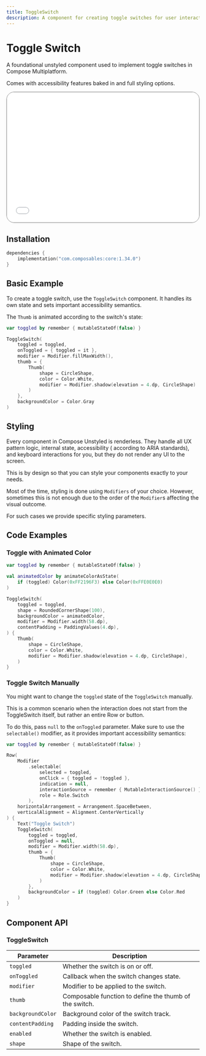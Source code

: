 ```yaml
---
title: ToggleSwitch
description: A component for creating toggle switches for user interaction.
---
```


# Toggle Switch

A foundational unstyled component used to implement toggle switches in Compose Multiplatform.

Comes with accessibility features baked in and full styling options.

<div style="position: relative; max-width: 800px; height: 340px; border-radius: 20px; overflow: hidden; border: 1px solid #777;">
    <iframe id="demoIframe" style="position: absolute; top: 0; left: 0; width: 100%; height: 100%; border: none;" src="../demo/index.html?id=toggleswitch" title="Demo" allow="accelerometer; autoplay; clipboard-write; encrypted-media; gyroscope; picture-in-picture; web-share" referrerpolicy="strict-origin-when-cross-origin"></iframe>
</div>

## Installation

```kotlin title="build.gradle.kts"
dependencies {
    implementation("com.composables:core:1.34.0")
}
```

## Basic Example

To create a toggle switch, use the `ToggleSwitch` component. It handles its own state and sets important accessibility
semantics.

The `Thumb` is animated according to the switch's state:

```kotlin
var toggled by remember { mutableStateOf(false) }

ToggleSwitch(
    toggled = toggled,
    onToggled = { toggled = it },
    modifier = Modifier.fillMaxWidth(),
    thumb = {
        Thumb(
            shape = CircleShape,
            color = Color.White,
            modifier = Modifier.shadow(elevation = 4.dp, CircleShape)
        )
    },
    backgroundColor = Color.Gray
)
```

## Styling

Every component in Compose Unstyled is renderless. They handle all UX pattern logic, internal state, accessibility (
according to ARIA standards), and keyboard interactions for you, but they do not render any UI to the screen.

This is by design so that you can style your components exactly to your needs.

Most of the time, styling is done using `Modifiers` of your choice. However, sometimes this is not enough due to the
order of the `Modifier`s affecting the visual outcome.

For such cases we provide specific styling parameters.

## Code Examples

### Toggle with Animated Color

```kotlin
var toggled by remember { mutableStateOf(false) }

val animatedColor by animateColorAsState(
    if (toggled) Color(0xFF2196F3) else Color(0xFFE0E0E0)
)

ToggleSwitch(
    toggled = toggled,
    shape = RoundedCornerShape(100),
    backgroundColor = animatedColor,
    modifier = Modifier.width(58.dp),
    contentPadding = PaddingValues(4.dp),
) {
    Thumb(
        shape = CircleShape,
        color = Color.White,
        modifier = Modifier.shadow(elevation = 4.dp, CircleShape),
    )
}
```

### Toggle Switch Manually

You might want to change the `toggled` state of the `ToggleSwitch` manually.

This is a common scenario when the interaction does not start from the ToggleSwitch itself, but rather an entire Row or
button.

To do this, pass `null` to the `onToggled` parameter. Make sure to use the `selectable()` modifier, as it provides
important accessibility semantics:

```kotlin
var toggled by remember { mutableStateOf(false) }

Row(
    Modifier
        .selectable(
            selected = toggled,
            onClick = { toggled = !toggled },
            indication = null,
            interactionSource = remember { MutableInteractionSource() },
            role = Role.Switch
        ),
    horizontalArrangement = Arrangement.SpaceBetween,
    verticalAlignment = Alignment.CenterVertically
) {
    Text("Toggle Switch")
    ToggleSwitch(
        toggled = toggled,
        onToggled = null,
        modifier = Modifier.width(58.dp),
        thumb = {
            Thumb(
                shape = CircleShape,
                color = Color.White,
                modifier = Modifier.shadow(elevation = 4.dp, CircleShape)
            )
        },
        backgroundColor = if (toggled) Color.Green else Color.Red
    )
}
```

## Component API

### ToggleSwitch

| Parameter         | Description                                            |
|-------------------|--------------------------------------------------------|
| `toggled`         | Whether the switch is on or off.                       |
| `onToggled`       | Callback when the switch changes state.                |
| `modifier`        | Modifier to be applied to the switch.                  |
| `thumb`           | Composable function to define the thumb of the switch. |
| `backgroundColor` | Background color of the switch track.                  |
| `contentPadding`  | Padding inside the switch.                             |
| `enabled`         | Whether the switch is enabled.                         |
| `shape`           | Shape of the switch.                                   |

